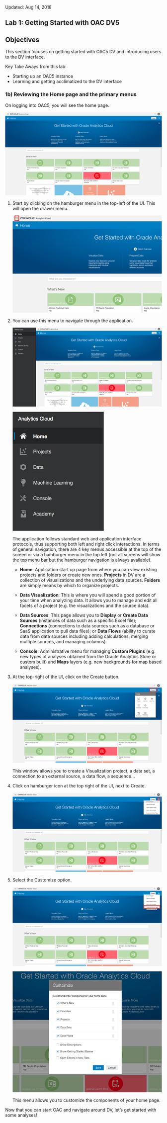 Updated: Aug 14, 2018

## Lab 1: Getting Started with OAC DV5

## Objectives

This section focuses on getting started with OAC5 DV and introducing users to the DV interface.

Key Take Aways from this lab:
- Starting up an OAC5 instance 
- Learning and getting acclimatized to the DV interface

### 1b) Reviewing the Home page and the primary menus

On logging into OAC5, you will see the home page.

![](images/100/img_1b_1.png)  

1. Start by clicking on the hamburger menu in the top-left of the UI. This will open the drawer menu.

    ![](images/100/img_1b_1_1.png)
    
2. You can use this menu to navigate through the application.

    ![](images/100/img_1b_2_1.png)
    
    ![](images/100/img_1b_2_2.png)
    
    The application follows standard web and application interface protocols, thus supporting both left and right click interactions. In terms of general navigation, there are 4 key menus accessible at the top of the screen or via a hamburger menu in the top left (not all screens will show the top menu bar but the hamburger navigation is always available).

    - **Home**: Application start up page from where you can view existing projects and folders or create new ones. **Projects** in DV are a collection of visualizations and the underlying data sources. **Folders** are simply means by which to organize projects.
    
    - **Data Visualization**: This is where you will spend a good portion of your time when analyzing data. It allows you to manage and edit all facets of a project (e.g. the visualizations and the source data).
    
    - **Data Sources**: This page allows you to **Display** or **Create Data Sources** (instances of data such as a specific Excel file); **Connections** (connections to data sources such as a database or SaaS application to pull data files); or **Data Flows** (ability to curate data from data sources including adding calculations, merging multiple sources, and managing columns).
    
    - **Console**: Administrative menu for managing **Custom Plugins** (e.g. new types of analyses obtained from the Oracle Analytics Store or custom built) and **Maps** layers (e.g. new backgrounds for map based analyses).
    
3. At the top-right of the UI, click on the Create button.

    ![](images/100/img_1b_3_1.png)
    
    This window allows you to create a Visualization project, a data set, a connection to an external source, a data flow, a sequence...

4. Click on hamburger icon at the top right of the UI, next to Create.

    ![](images/100/img_1b_4_1.png)

5. Select the Customize option.

    ![](images/100/img_1b_5_1.png)
    
    ![](images/100/img_1b_5_2.png)
    
    This menu allows you to customize the components of your home page.

Now that you can start OAC and navigate around DV, let’s get started with some analyses!